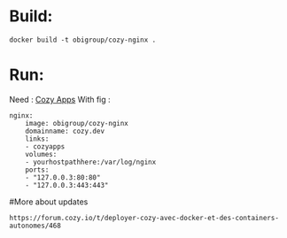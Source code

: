 # Build:
```
docker build -t obigroup/cozy-nginx .
```

# Run:
Need : [Cozy Apps](https://registry.hub.docker.com/u/obigroup/cozy-apps/)
With fig :
```
nginx:
    image: obigroup/cozy-nginx
    domainname: cozy.dev
    links:
    - cozyapps
    volumes:
    - yourhostpathhere:/var/log/nginx
    ports:
    - "127.0.0.3:80:80"
    - "127.0.0.3:443:443"
```

#More about updates
```
https://forum.cozy.io/t/deployer-cozy-avec-docker-et-des-containers-autonomes/468
```